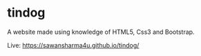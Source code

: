 # tindog
A website made using knowledge of HTML5, Css3 and Bootstrap.

Live: https://sawansharma4u.github.io/tindog/
